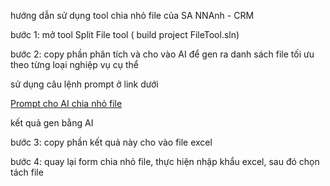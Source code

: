 hướng dẫn sử dụng tool chia nhỏ file của SA NNAnh - CRM

bước 1: mở tool Split File tool ( build project FileTool.sln)

bước 2: copy phần phân tích và cho vào AI để gen ra danh sách file tối ưu theo từng loại nghiệp vụ cụ thể

sử dụng câu lệnh prompt ở link dưới

[Prompt cho AI chia nhỏ file](PROMPT.md)

kết quả gen bằng AI

bước 3: copy phần kết quả này cho vào file excel

bước 4: quay lại form chia nhỏ file, thực hiện nhập khẩu excel, sau đó chọn tách file

